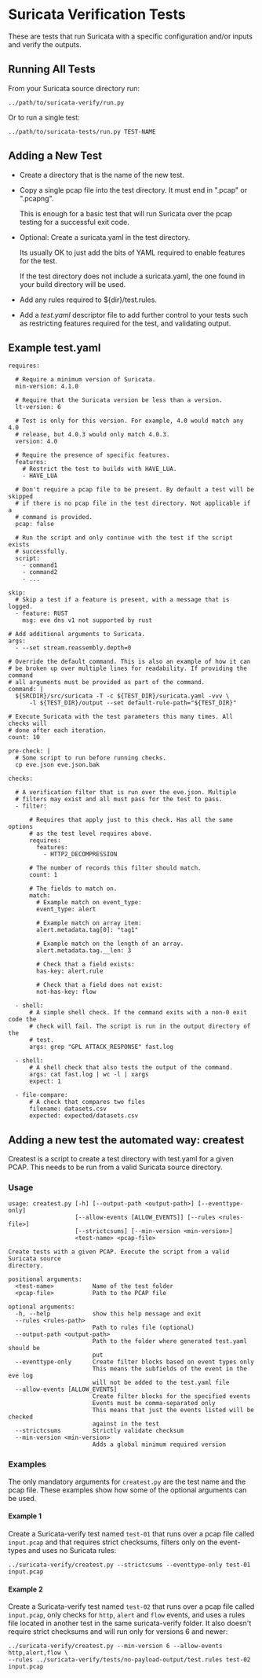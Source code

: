 # Suricata Verification Tests

These are tests that run Suricata with a specific configuration and/or
inputs and verify the outputs.

## Running All Tests

From your Suricata source directory run:

```
../path/to/suricata-verify/run.py
```

Or to run a single test:
```
../path/to/suricata-tests/run.py TEST-NAME
```

## Adding a New Test

- Create a directory that is the name of the new test.

- Copy a single pcap file into the test directory. It must end in
  ".pcap" or ".pcapng".

  This is enough for a basic test that will run Suricata over the pcap
  testing for a successful exit code.

- Optional: Create a suricata.yaml in the test directory.

    Its usually OK to just add the bits of YAML required to enable
    features for the test.

	If the test directory does not include a suricata.yaml, the one
    found in your build directory will be used.

- Add any rules required to ${dir}/test.rules.

- Add a *test.yaml* descriptor file to add further control to your
  tests such as restricting features required for the test, and
  validating output.

## Example test.yaml

```
requires:

  # Require a minimum version of Suricata.
  min-version: 4.1.0

  # Require that the Suricata version be less than a version.
  lt-version: 6

  # Test is only for this version. For example, 4.0 would match any 4.0
  # release, but 4.0.3 would only match 4.0.3.
  version: 4.0

  # Require the presence of specific features.
  features:
    # Restrict the test to builds with HAVE_LUA.
    - HAVE_LUA

  # Don't require a pcap file to be present. By default a test will be skipped
  # if there is no pcap file in the test directory. Not applicable if a
  # command is provided.
  pcap: false

  # Run the script and only continue with the test if the script exists
  # successfully.
  script:
    - command1
    - command2
    - ...

skip:
  # Skip a test if a feature is present, with a message that is logged.
  - feature: RUST
    msg: eve dns v1 not supported by rust

# Add additional arguments to Suricata.
args:
  - --set stream.reassembly.depth=0

# Override the default command. This is also an example of how it can
# be broken up over multiple lines for readability. If providing the command
# all arguments must be provided as part of the command.
command: |
  ${SRCDIR}/src/suricata -T -c ${TEST_DIR}/suricata.yaml -vvv \
      -l ${TEST_DIR}/output --set default-rule-path="${TEST_DIR}"

# Execute Suricata with the test parameters this many times. All checks will
# done after each iteration.
count: 10

pre-check: |
  # Some script to run before running checks.
  cp eve.json eve.json.bak

checks:

  # A verification filter that is run over the eve.json. Multiple
  # filters may exist and all must pass for the test to pass.
  - filter:

      # Requires that apply just to this check. Has all the same options
      # as the test level requires above.
      requires:
        features:
          - HTTP2_DECOMPRESSION

      # The number of records this filter should match.
      count: 1
	  
      # The fields to match on.
      match:
        # Example match on event_type:
        event_type: alert

        # Example match on array item:
        alert.metadata.tag[0]: "tag1"

        # Example match on the length of an array.
        alert.metadata.tag.__len: 3
		
        # Check that a field exists:
        has-key: alert.rule

        # Check that a field does not exist:
        not-has-key: flow

  - shell:
      # A simple shell check. If the command exits with a non-0 exit code the
      # check will fail. The script is run in the output directory of the
      # test.
      args: grep "GPL ATTACK_RESPONSE" fast.log

  - shell:
      # A shell check that also tests the output of the command.
      args: cat fast.log | wc -l | xargs
      expect: 1

  - file-compare:
      # A check that compares two files
      filename: datasets.csv
      expected: expected/datasets.csv
```

## Adding a new test the automated way: createst

Createst is a script to create a test directory with test.yaml for a given PCAP.
This needs to be run from a valid Suricata source directory.

### Usage
```
usage: createst.py [-h] [--output-path <output-path>] [--eventtype-only]
                   [--allow-events [ALLOW_EVENTS]] [--rules <rules-file>]
                   [--strictcsums] [--min-version <min-version>]
                   <test-name> <pcap-file>

Create tests with a given PCAP. Execute the script from a valid Suricata source
directory.

positional arguments:
  <test-name>           Name of the test folder
  <pcap-file>           Path to the PCAP file

optional arguments:
  -h, --help            show this help message and exit
  --rules <rules-path>
                        Path to rules file (optional)
  --output-path <output-path>
                        Path to the folder where generated test.yaml should be
                        put
  --eventtype-only      Create filter blocks based on event types only
                        This means the subfields of the event in the eve log
                        will not be added to the test.yaml file
  --allow-events [ALLOW_EVENTS]
                        Create filter blocks for the specified events
                        Events must be comma-separated only
                        This means that just the events listed will be checked
                        against in the test
  --strictcsums         Strictly validate checksum
  --min-version <min-version>
                        Adds a global minimum required version
```

### Examples

The only mandatory arguments for ``createst.py`` are the test name and the pcap
file. These examples show how some of the optional arguments can be used.

#### Example 1

Create a Suricata-verify test named ``test-01`` that runs over a pcap file called
``input.pcap`` and that requires strict checksums, filters only on the event-types
and uses no Suricata rules:
```
../suricata-verify/createst.py --strictcsums --eventtype-only test-01 input.pcap
```

#### Example 2

Create a Suricata-verify test named ``test-02`` that runs over a pcap file called
``input.pcap``, only checks for ``http``, ``alert`` and ``flow`` events, and
uses a rules file located in another test in the same suricata-verify folder.
It also doesn't require strict checksums and will run only for versions 6 and
newer:
```
../suricata-verify/createst.py --min-version 6 --allow-events http,alert,flow \
--rules ../suricata-verify/tests/no-payload-output/test.rules test-02 input.pcap
```

